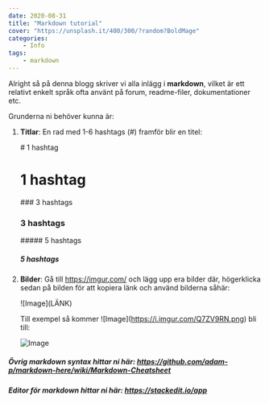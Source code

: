 ```yaml
---
date: 2020-08-31
title: "Markdown tutorial"
cover: "https://unsplash.it/400/300/?random?BoldMage"
categories: 
    - Info
tags:
    - markdown
---
```




Alright så på denna blogg skriver vi alla inlägg i **markdown**, vilket är ett relativt enkelt språk ofta använt på forum, readme-filer, dokumentationer etc. 

Grunderna ni behöver kunna är:

1. **Titlar**: En rad med 1-6 hashtags (#) framför blir en titel:

   \# 1 hashtag

   # 1 hashtag

   \### 3 hashtags

   ### 3 hashtags

   \##### 5 hashtags

   ##### 5 hashtags

   

2. **Bilder**: Gå till https://imgur.com/ och lägg upp era bilder där, högerklicka sedan på bilden för att kopiera länk och använd bilderna såhär: 

   \!\[Image](LÄNK)

   Till exempel så kommer \!\[Image](https://i.imgur.com/Q7ZV9RN.png) bli till:

   ![Image](https://i.imgur.com/Q7ZV9RN.png)

##### Övrig markdown syntax hittar ni här: https://github.com/adam-p/markdown-here/wiki/Markdown-Cheatsheet

##### Editor för markdown hittar ni här: https://stackedit.io/app
